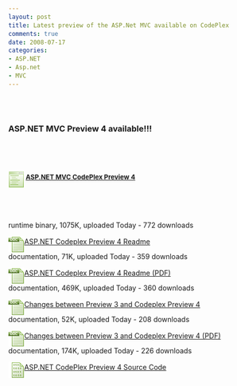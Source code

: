 ```yaml
---
layout: post
title: Latest preview of the ASP.Net MVC available on CodePlex
comments: true
date: 2008-07-17
categories:
- ASP.NET
- Asp.net
- MVC
---
```


<div class="DescriptionAndFileUpload" id="DescriptionAndFileUploadDiv"><div id="ctl00_ctl00_Content_TabContentPanel_Content_FileUpdatePanel">
<br /><div class="FileUpload ClearLeft">
<br /><h3 class="Header">ASP.NET MVC Preview 4 available!!!</h3>
<br /><h3 class="Header">
<br /><img class="FileTypeImage" id="ctl00_ctl00_Content_TabContentPanel_Content_ReleaseFiles_FileList_ctl00_FileImage" style="BORDER-TOP-WIDTH: 0px; BORDER-LEFT-WIDTH: 0px; BORDER-BOTTOM-WIDTH: 0px; BORDER-RIGHT-WIDTH: 0px" alt="Runtime Binary" src="/images/hbz_images/c235e789-7a8e-44fc-aa05-76f3ffaeceec.gif" align="middle" mce_src="/images/hbz_images/c235e789-7a8e-44fc-aa05-76f3ffaeceec.gif"><font size="2"> </font><font size="2"><a href="http://www.codeplex.com/aspnet/Release/ProjectReleases.aspx?ReleaseId=15389" target="_blank" mce_href="http://www.codeplex.com/aspnet/Release/ProjectReleases.aspx?ReleaseId=15389">ASP.NET MVC CodePlex Preview 4</a></font> </h3>
<br /><div id="ctl00_ctl00_Content_TabContentPanel_Content_ReleaseFiles_DescriptionUpdatePanel">
<br /><div class="FileListItemDiv" id="ctl00_ctl00_Content_TabContentPanel_Content_ReleaseFiles_FileList_ctl00_FileListItemDiv">
<br /><div><span class="SubText" id="FileListItemInfo">runtime binary, 1075K, uploaded <span class="smartDate dateOnly" localtimeticks="1216241550">Today</span> - 772 downloads </span></div>
<p></p>
</div>
<div class="FileListItemDiv" id="ctl00_ctl00_Content_TabContentPanel_Content_ReleaseFiles_FileList_ctl01_FileListItemDiv">
<img class="FileTypeImage" id="ctl00_ctl00_Content_TabContentPanel_Content_ReleaseFiles_FileList_ctl01_FileImage" style="BORDER-TOP-WIDTH: 0px; BORDER-LEFT-WIDTH: 0px; BORDER-BOTTOM-WIDTH: 0px; BORDER-RIGHT-WIDTH: 0px" alt="Documentation" src="/images/hbz_images/9432c27b-2893-4018-946c-4bf16f270ce1.gif" align="middle" mce_src="/images/hbz_images/9432c27b-2893-4018-946c-4bf16f270ce1.gif"><a class="FileNameLink" id="ctl00_ctl00_Content_TabContentPanel_Content_ReleaseFiles_FileList_ctl01_FileNameLink" onclick="return downloadFile(this);" tabindex="9" href="http://www.codeplex.com/aspnet/Release/ProjectReleases.aspx?ReleaseId=15389" target="_blank" filetype="Documentation" fileid="39145" mce_href="http://www.codeplex.com/aspnet/Release/ProjectReleases.aspx?ReleaseId=15389">ASP.NET Codeplex Preview 4 Readme</a> <br /><div><span class="SubText" id="FileListItemInfo">documentation, 71K, uploaded <span class="smartDate dateOnly" localtimeticks="1216232710">Today</span> - 359 downloads </span></div>
<p></p>
</div>
<div class="FileListItemDiv" id="ctl00_ctl00_Content_TabContentPanel_Content_ReleaseFiles_FileList_ctl02_FileListItemDiv">
<img class="FileTypeImage" id="ctl00_ctl00_Content_TabContentPanel_Content_ReleaseFiles_FileList_ctl02_FileImage" style="BORDER-TOP-WIDTH: 0px; BORDER-LEFT-WIDTH: 0px; BORDER-BOTTOM-WIDTH: 0px; BORDER-RIGHT-WIDTH: 0px" alt="Documentation" src="/images/hbz_images/9432c27b-2893-4018-946c-4bf16f270ce1.gif" align="middle" mce_src="/images/hbz_images/9432c27b-2893-4018-946c-4bf16f270ce1.gif"><a class="FileNameLink" id="ctl00_ctl00_Content_TabContentPanel_Content_ReleaseFiles_FileList_ctl02_FileNameLink" onclick="return downloadFile(this);" tabindex="9" href="http://www.codeplex.com/aspnet/Release/ProjectReleases.aspx?ReleaseId=15389" target="_blank" filetype="Documentation" fileid="39146" mce_href="http://www.codeplex.com/aspnet/Release/ProjectReleases.aspx?ReleaseId=15389">ASP.NET Codeplex Preview 4 Readme (PDF)</a> <br /><div><span class="SubText" id="FileListItemInfo">documentation, 469K, uploaded <span class="smartDate dateOnly" localtimeticks="1216232710">Today</span> - 360 downloads </span></div>
<p></p>
</div>
<div class="FileListItemDiv" id="ctl00_ctl00_Content_TabContentPanel_Content_ReleaseFiles_FileList_ctl03_FileListItemDiv">
<img class="FileTypeImage" id="ctl00_ctl00_Content_TabContentPanel_Content_ReleaseFiles_FileList_ctl03_FileImage" style="BORDER-TOP-WIDTH: 0px; BORDER-LEFT-WIDTH: 0px; BORDER-BOTTOM-WIDTH: 0px; BORDER-RIGHT-WIDTH: 0px" alt="Documentation" src="/images/hbz_images/9432c27b-2893-4018-946c-4bf16f270ce1.gif" align="middle" mce_src="/images/hbz_images/9432c27b-2893-4018-946c-4bf16f270ce1.gif"><a href="http://www.codeplex.com/aspnet/Release/ProjectReleases.aspx?ReleaseId=15389" target="_blank" mce_href="http://www.codeplex.com/aspnet/Release/ProjectReleases.aspx?ReleaseId=15389">Changes between Preview 3 and Codeplex Preview 4</a> <br /><div><span class="SubText" id="FileListItemInfo">documentation, 52K, uploaded <span class="smartDate dateOnly" localtimeticks="1216232624">Today</span> - 208 downloads </span></div>
<p></p>
</div>
<div class="FileListItemDiv" id="ctl00_ctl00_Content_TabContentPanel_Content_ReleaseFiles_FileList_ctl04_FileListItemDiv">
<img class="FileTypeImage" id="ctl00_ctl00_Content_TabContentPanel_Content_ReleaseFiles_FileList_ctl04_FileImage" style="BORDER-TOP-WIDTH: 0px; BORDER-LEFT-WIDTH: 0px; BORDER-BOTTOM-WIDTH: 0px; BORDER-RIGHT-WIDTH: 0px" alt="Documentation" src="/images/hbz_images/9432c27b-2893-4018-946c-4bf16f270ce1.gif" align="middle" mce_src="/images/hbz_images/9432c27b-2893-4018-946c-4bf16f270ce1.gif"><a href="http://www.codeplex.com/aspnet/Release/ProjectReleases.aspx?ReleaseId=15389" target="_blank" mce_href="http://www.codeplex.com/aspnet/Release/ProjectReleases.aspx?ReleaseId=15389">Changes between Preview 3 and Codeplex Preview 4 (PDF)</a> <br /><div><span class="SubText" id="FileListItemInfo">documentation, 174K, uploaded <span class="smartDate dateOnly" localtimeticks="1216241622">Today</span> - 226 downloads </span></div>
<p></p>
</div>
<div class="FileListItemDiv" id="ctl00_ctl00_Content_TabContentPanel_Content_ReleaseFiles_FileList_ctl05_FileListItemDiv">
<img class="FileTypeImage" id="ctl00_ctl00_Content_TabContentPanel_Content_ReleaseFiles_FileList_ctl05_FileImage" style="BORDER-TOP-WIDTH: 0px; BORDER-LEFT-WIDTH: 0px; BORDER-BOTTOM-WIDTH: 0px; BORDER-RIGHT-WIDTH: 0px" alt="Source Code" src="/images/hbz_images/88393038-77b7-4610-9ddb-a13b23b160f1.gif" align="middle" mce_src="/images/hbz_images/88393038-77b7-4610-9ddb-a13b23b160f1.gif"><a href="http://www.codeplex.com/aspnet/Release/ProjectReleases.aspx?ReleaseId=15389" target="_blank" mce_href="http://www.codeplex.com/aspnet/Release/ProjectReleases.aspx?ReleaseId=15389">ASP.NET CodePlex Preview 4 Source Code</a>
</div>
<p></p>
</div>
</div>
</div></div>				
